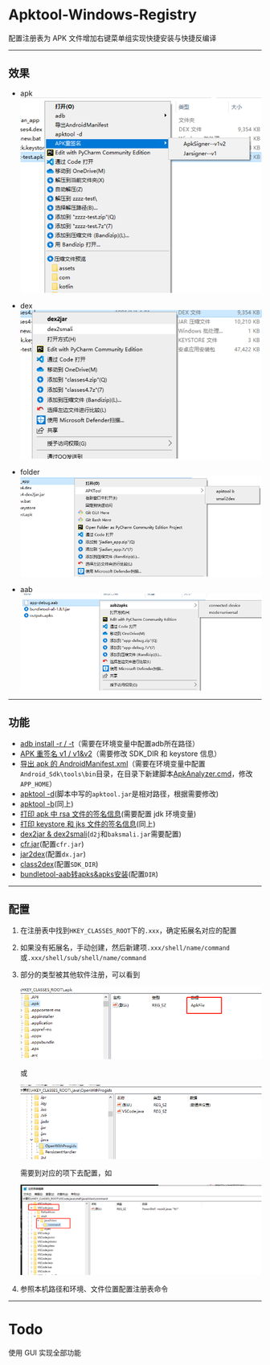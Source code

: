 # Apktool-Windows-Registry

配置注册表为 APK 文件增加右键菜单组实现快捷安装与快捷反编译

***

## 效果

- apk
![Apk](./imgs/apk.png)

- dex
![Dex](./imgs/dex.png)

- folder
![Folder](./imgs/folder.png)

- aab
![Aab](./imgs/aab.png)

---

## 功能

- [adb install -r / -t](./regs/adb.reg)（需要在环境变量中配置adb所在路径）
- [APK 重签名 v1 / v1&v2](./regs/sign.reg)（需要修改 SDK_DIR 和 keystore 信息）
- [导出 apk 的 AndroidManifest.xml](./regs/apkanalyzer.reg)（需要在环境变量中配置`Android_Sdk\tools\bin`目录，在目录下新建脚本[ApkAnalyzer.cmd](./regs/ApkAnalyzer.cmd)，修改`APP_HOME`）
- [apktool -d](./regs/apktoolD.reg)(脚本中写的`apktool.jar`是相对路径，根据需要修改)
- [apktool -b](./regs/apktoolB.reg)(同上)
- [打印 apk 中 rsa 文件的签名信息](./regs/cert.reg)(需要配置 jdk 环境变量)
- [打印 keystore 和 jks 文件的签名信息](./regs/keystore.reg)(同上)
- [dex2jar & dex2smali](./regs/dex.reg)(`d2j`和`baksmali.jar`需要配置)
- [cfr.jar](./regs/cfr.reg)(配置`cfr.jar`)
- [jar2dex](./regs/jar2dex.reg)(配置`dx.jar`)
- [class2dex](./regs/class2dex.reg)(配置`SDK_DIR`)
- [bundletool-aab转apks&apks安装](./regs/bundletool.reg)(配置`DIR`)
---

## 配置

1. 在注册表中找到`HKEY_CLASSES_ROOT`下的`.xxx`，确定拓展名对应的配置

2. 如果没有拓展名，手动创建，然后新建项`.xxx/shell/name/command`或`.xxx/shell/sub/shell/name/command`

3. 部分的类型被其他软件注册，可以看到

    ![1](./imgs/config_1.png)

    或

    ![2](./imgs/config_2.png)

    需要到对应的项下去配置，如

    ![3](./imgs/config_3.png)

4. 参照本机路径和环境、文件位置配置注册表命令

---

# Todo
使用 GUI 实现全部功能